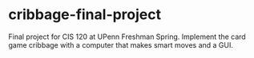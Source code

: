 # cribbage-final-project
Final project for CIS 120 at UPenn Freshman Spring. Implement the card game cribbage with a computer that makes smart moves and a GUI.

